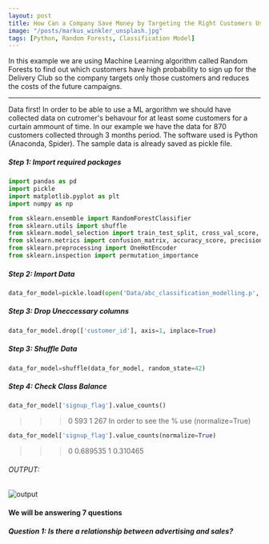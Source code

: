 ```yaml
---
layout: post
title: How Can a Company Save Money by Targeting the Right Customers Using Machine Learning
image: "/posts/markus_winkler_unsplash.jpg"
tags: [Python, Random Forests, Classification Model]
---
```


In this example we are using Machine Learning algorithm called Random Forests to find out which customers have high probability to sign up for the Delivery Club so the company targets only those customers and reduces the costs of the future campaigns. 

---

Data first! In order to be able to use a ML argorithm we should have collected data on cutromer's behavour for at least some customers for a curtain ammount of time. In our example we have the data for 870 customers collected through 3 months period. The software used is Python (Anaconda, Spider). The sample data is already saved as pickle file.

##### Step 1: Import required packages

```python
import pandas as pd
import pickle
import matplotlib.pyplot as plt
import numpy as np

from sklearn.ensemble import RandomForestClassifier
from sklearn.utils import shuffle
from sklearn.model_selection import train_test_split, cross_val_score, KFold
from sklearn.metrics import confusion_matrix, accuracy_score, precision_score, recall_score, f1_score
from sklearn.preprocessing import OneHotEncoder
from sklearn.inspection import permutation_importance
```
##### Step 2: Import Data

```python
data_for_model=pickle.load(open('Data/abc_classification_modelling.p', 'rb'))
```
##### Step 3: Drop Uneccessary columns

```python
data_for_model.drop(['customer_id'], axis=1, inplace=True)
```
##### Step 3: Shuffle Data

```python
data_for_model=shuffle(data_for_model, random_state=42)
```
##### Step 4: Check Class Balance

```python
data_for_model['signup_flag'].value_counts()
```
>>> 0    593
1    267
In order to see the % use (normalize=True)

```python
data_for_model['signup_flag'].value_counts(normalize=True)
```
>>>0    0.689535
1    0.310465
###### OUTPUT:
![output](/img/posts/outpu.png "output")

#### We will be answering 7 questions
##### Question 1: Is there a relationship between advertising and sales?
